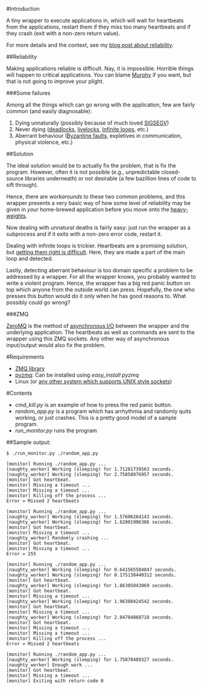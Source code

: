 #Introduction

A tiny wrapper to execute applications in, which will wait for heartbeats from
the applications, restart them if they miss too many heartbeats and if they
crash (exit with a non-zero return value).

For more details and the context, see my [blog post about reliability](http://musicallyut.blogspot.com/2011/10/software-reliability-3-general-problems.html).

##Reliability

Making applications reliable is difficult. Nay, it is impossible. Horrible
things will happen to critical applications. You can blame
[Murphy](http://en.wikipedia.org/wiki/Murphy%27s_law) if you want, but that is
not going to improve your plight.

###Some failures

Among all the things which can go wrong with the application, few are fairly common (and easily diagnosable):

1. Dying unnaturally (possibly because of much loved [SIGSEGV](http://en.wikipedia.org/wiki/SIGSEGV))
2. Never dying ([deadlocks](http://en.wikipedia.org/wiki/Deadlock), [livelocks](http://en.wikipedia.org/wiki/Deadlock#Livelock),
[Infinite loops](http://en.wikipedia.org/wiki/Infinite_loop), etc.)
3. Aberrant behaviour ([Byzantine
faults](http://en.wikipedia.org/wiki/Byzantine_fault_tolerance#Byzantine_failures),
expletives in communication, physical violence, etc.)

##Solution

The ideal solution would be to actually fix the problem, that is fix the
program. However, often it is not possible (e.g., unpredictable closed-source
libraries underneath) or not desirable (a few bazillion lines of code to sift
through). 

Hence, there are _workarounds_ to these two common problems, and this wrapper
presents a very basic way of how some level of reliability may be given in
*your* home-brewed application before you move onto the
[heavy-weights](http://zookeeper.apache.org/).

Now dealing with unnatural deaths is fairly easy: just run the wrapper as a
subprocess and if it exits with a non-zero error code, restart it.

Dealing with infinite loops is trickier. Heartbeats are a promising solution,
but 
[getting them right is difficult](http://zguide.zeromq.org/page:all#Heartbeating). 
Here, they are made a part of the main loop and detected.

Lastly, detecting aberrant behaviour is too domain specific a problem to be
addressed by a wrapper. For all the wrapper knows, you probably wanted to write
a violent program. Hence, the wrapper has a big red panic button on top which
anyone from the outside world can press. Hopefully, the one who presses this button
would do it only when he has good reasons to. What possibly could go wrong?

###ZMQ

[ZeroMQ](http://www.zeromq.org/) is the method of [asynchronous
I/O](http://en.wikipedia.org/wiki/Asynchronous_I/O) between the wrapper and the
underlying application. The heartbeats as well as commands are sent to the
wrapper using this ZMQ sockets. Any other way of asynchronous input/output
would also fix the problem.

#Requirements

+ [ZMQ library](http://www.zeromq.org/intro:get-the-software)
+ [pyzmq](https://github.com/zeromq/pyzmq): Can be installed using _easy_install pyzmq_
+ Linux (or [any other system which supports UNIX style sockets](http://api.zeromq.org/2-1:zmq-ipc))

#Contents

+ *cmd_kill.py* is an example of how to press the red panic button.
+ *random_app.py* is a program which has arrhythmia and randomly quits working, or just crashes. This is a pretty good model of a sample program.
+ *run_monitor.py* runs the program

##Sample output:

    $ ./run_monitor.py ./random_app.py

    [monitor] Running ./random_app.py ... 
    [naughty_worker] Working (sleeping) for 1.71281739563 seconds.
    [naughty_worker] Working (sleeping) for 2.75858076957 seconds.
    [monitor] Got heartbeat.
    [monitor] Missing a timeout ...
    [monitor] Missing a timeout ...
    [monitor] Killing off the process ...
    Error = Missed 2 heartbeats

    [monitor] Running ./random_app.py ... 
    [naughty_worker] Working (sleeping) for 1.57606264143 seconds.
    [naughty_worker] Working (sleeping) for 1.62001906386 seconds.
    [monitor] Got heartbeat.
    [monitor] Missing a timeout ...
    [naughty_worker] Randomly crashing ...
    [monitor] Got heartbeat.
    [monitor] Missing a timeout ...
    Error = 255

    [monitor] Running ./random_app.py ... 
    [naughty_worker] Working (sleeping) for 0.641565584847 seconds.
    [naughty_worker] Working (sleeping) for 0.175138440312 seconds.
    [monitor] Got heartbeat.
    [naughty_worker] Working (sleeping) for 1.86305043069 seconds.
    [monitor] Got heartbeat.
    [monitor] Missing a timeout ...
    [naughty_worker] Working (sleeping) for 1.96380424542 seconds.
    [monitor] Got heartbeat.
    [monitor] Missing a timeout ...
    [naughty_worker] Working (sleeping) for 2.84784868718 seconds.
    [monitor] Got heartbeat.
    [monitor] Missing a timeout ...
    [monitor] Missing a timeout ...
    [monitor] Killing off the process ...
    Error = Missed 2 heartbeats

    [monitor] Running ./random_app.py ... 
    [naughty_worker] Working (sleeping) for 1.75870489327 seconds.
    [naughty_worker] Enough work ...
    [monitor] Got heartbeat.
    [monitor] Missing a timeout ...
    [monitor] Exiting with return code 0


